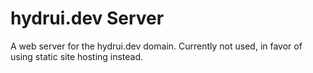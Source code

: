 # hydrui.dev Server

A web server for the hydrui.dev domain. Currently not used, in favor of using static site hosting instead.
